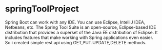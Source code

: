# springToolProject
Spring Boot can work with any IDE. You can use Eclipse, IntelliJ IDEA, Netbeans, etc. The Spring Tool Suite is an open-source, Eclipse-based IDE distribution that provides a superset of the Java EE distribution of Eclipse. It includes features that make working with Spring applications even easier.
So i created simple rest api using GET,PUT.UPDATE,DELETE methods.
